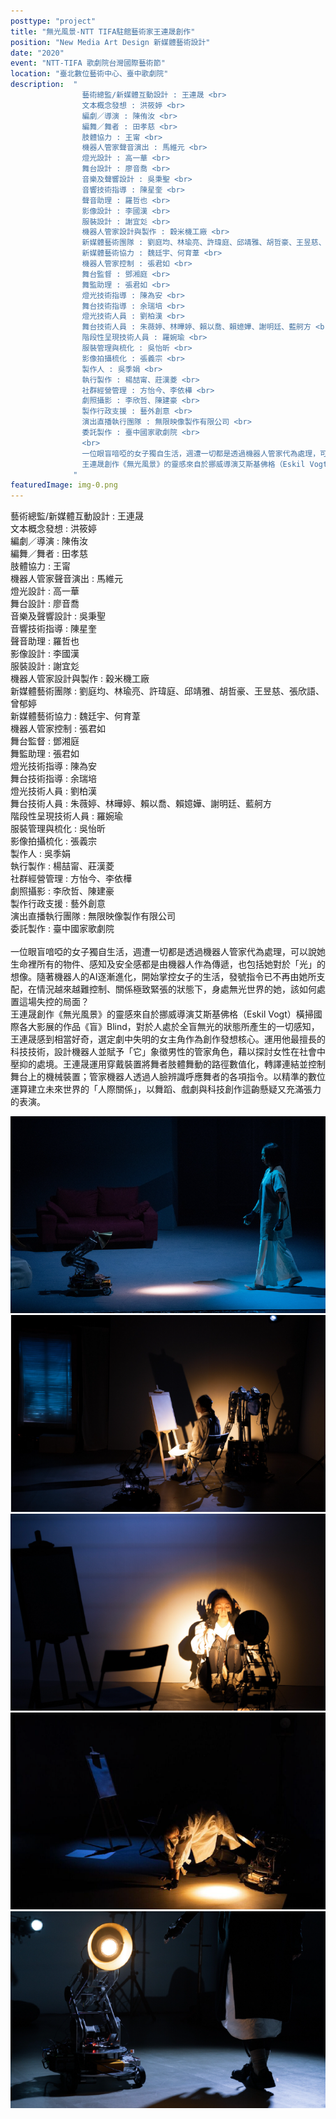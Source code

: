 ```yaml
---
posttype: "project"
title: "無光風景-NTT TIFA駐館藝術家王連晟創作"
position: "New Media Art Design 新媒體藝術設計"
date: "2020"
event: "NTT-TIFA 歌劇院台灣國際藝術節"
location: "臺北數位藝術中心、臺中歌劇院"
description:  "
                藝術總監/新媒體互動設計 : 王連晟 <br>
                文本概念發想 : 洪筱婷 <br>
                編劇／導演 : 陳侑汝 <br>
                編舞／舞者 : 田孝慈 <br>
                肢體協力 : 王甯 <br>
                機器人管家聲音演出 : 馬維元 <br>
                燈光設計 : 高一華 <br>
                舞台設計 : 廖音喬 <br>
                音樂及聲響設計 : 吳秉聖 <br>
                音響技術指導 : 陳星奎 <br>
                聲音助理 : 羅哲也 <br>
                影像設計 : 李國漢 <br>
                服裝設計 : 謝宜彣 <br>
                機器人管家設計與製作 : 穀米機工廠 <br>
                新媒體藝術團隊 : 劉庭均、林瑜亮、許瑋庭、邱靖雅、胡哲豪、王昱慈、張欣語、曾郁婷 <br>
                新媒體藝術協力 : 魏廷宇、何育葦 <br>
                機器人管家控制 : 張君如 <br>
                舞台監督 : 鄧湘庭 <br>
                舞監助理 : 張君如 <br>
                燈光技術指導 : 陳為安 <br>
                舞台技術指導 : 余瑞培 <br>
                燈光技術人員 : 劉柏漢 <br>
                舞台技術人員 : 朱薇婷、林曄婷、賴以喬、賴嬑嬅、謝明廷、藍舸方 <br>
                階段性呈現技術人員 : 羅婉瑜 <br>
                服裝管理與梳化 : 吳怡昕 <br>
                影像拍攝梳化 : 張義宗 <br>
                製作人 : 吳季娟 <br>
                執行製作 : 楊喆甯、莊漢菱 <br>
                社群經營管理 : 方怡今、李依樺 <br>
                劇照攝影 : 李欣哲、陳建豪 <br>
                製作行政支援 : 藝外創意 <br>
                演出直播執行團隊 : 無限映像製作有限公司 <br>
                委託製作 : 臺中國家歌劇院 <br>
                <br>
                一位眼盲喑啞的女子獨自生活，週遭一切都是透過機器人管家代為處理，可以說她生命裡所有的物件、感知及安全感都是由機器人作為傳遞，也包括她對於「光」的想像。隨著機器人的AI逐漸進化，開始掌控女子的生活，發號指令已不再由她所支配，在情況越來越難控制、關係極致緊張的狀態下，身處無光世界的她，該如何處置這場失控的局面？<br>
                王連晟創作《無光風景》的靈感來自於挪威導演艾斯基佛格（Eskil Vogt）橫掃國際各大影展的作品《盲》Blind，對於人處於全盲無光的狀態所產生的一切感知，王連晟感到相當好奇，選定劇中失明的女主角作為創作發想核心。運用他最擅長的科技技術，設計機器人並賦予「它」象徵男性的管家角色，藉以探討女性在社會中壓抑的處境。王連晟運用穿戴裝置將舞者肢體舞動的路徑數值化，轉譯連結並控制舞台上的機械裝置；管家機器人透過人臉辨識呼應舞者的各項指令。以精準的數位運算建立未來世界的「人際關係」，以舞蹈、戲劇與科技創作這齣懸疑又充滿張力的表演。
              "
featuredImage: img-0.png
---
```

藝術總監/新媒體互動設計 : 王連晟 <br>
文本概念發想 : 洪筱婷 <br>
編劇／導演 : 陳侑汝 <br>
編舞／舞者 : 田孝慈 <br>
肢體協力 : 王甯 <br>
機器人管家聲音演出 : 馬維元 <br>
燈光設計 : 高一華 <br>
舞台設計 : 廖音喬 <br>
音樂及聲響設計 : 吳秉聖 <br>
音響技術指導 : 陳星奎 <br>
聲音助理 : 羅哲也 <br>
影像設計 : 李國漢 <br>
服裝設計 : 謝宜彣 <br>
機器人管家設計與製作 : 穀米機工廠 <br>
新媒體藝術團隊 : 劉庭均、林瑜亮、許瑋庭、邱靖雅、胡哲豪、王昱慈、張欣語、曾郁婷 <br>
新媒體藝術協力 : 魏廷宇、何育葦 <br>
機器人管家控制 : 張君如 <br>
舞台監督 : 鄧湘庭 <br>
舞監助理 : 張君如 <br>
燈光技術指導 : 陳為安 <br>
舞台技術指導 : 余瑞培 <br>
燈光技術人員 : 劉柏漢 <br>
舞台技術人員 : 朱薇婷、林曄婷、賴以喬、賴嬑嬅、謝明廷、藍舸方 <br>
階段性呈現技術人員 : 羅婉瑜 <br>
服裝管理與梳化 : 吳怡昕 <br>
影像拍攝梳化 : 張義宗 <br>
製作人 : 吳季娟 <br>
執行製作 : 楊喆甯、莊漢菱 <br>
社群經營管理 : 方怡今、李依樺 <br>
劇照攝影 : 李欣哲、陳建豪 <br>
製作行政支援 : 藝外創意 <br>
演出直播執行團隊 : 無限映像製作有限公司 <br>
委託製作 : 臺中國家歌劇院 <br>
<br>
一位眼盲喑啞的女子獨自生活，週遭一切都是透過機器人管家代為處理，可以說她生命裡所有的物件、感知及安全感都是由機器人作為傳遞，也包括她對於「光」的想像。隨著機器人的AI逐漸進化，開始掌控女子的生活，發號指令已不再由她所支配，在情況越來越難控制、關係極致緊張的狀態下，身處無光世界的她，該如何處置這場失控的局面？<br>
王連晟創作《無光風景》的靈感來自於挪威導演艾斯基佛格（Eskil Vogt）橫掃國際各大影展的作品《盲》Blind，對於人處於全盲無光的狀態所產生的一切感知，王連晟感到相當好奇，選定劇中失明的女主角作為創作發想核心。運用他最擅長的科技技術，設計機器人並賦予「它」象徵男性的管家角色，藉以探討女性在社會中壓抑的處境。王連晟運用穿戴裝置將舞者肢體舞動的路徑數值化，轉譯連結並控制舞台上的機械裝置；管家機器人透過人臉辨識呼應舞者的各項指令。以精準的數位運算建立未來世界的「人際關係」，以舞蹈、戲劇與科技創作這齣懸疑又充滿張力的表演。<br>

<div class="box">
<img class="subimg" src="./img-0.png">
</div>
<div class="box">
<img class="subimg" src="./img-1.png">
</div>
<div class="box">
<img class="subimg" src="./img-2.png">
</div>
<div class="box">
<img class="subimg" src="./img-3.png">
</div>
<div class="box">
<img class="subimg" src="./img-4.png">
</div>
<div class="box"></div>
